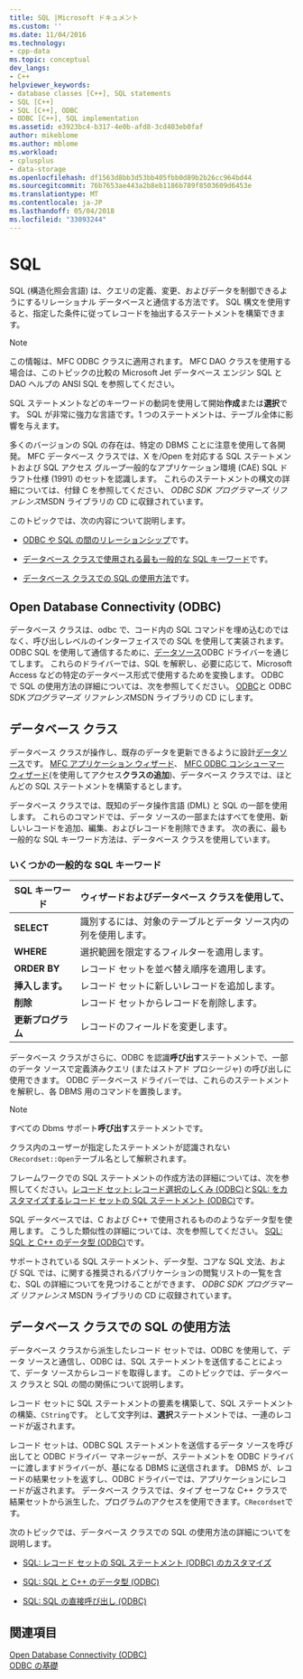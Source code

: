 ```yaml
---
title: SQL |Microsoft ドキュメント
ms.custom: ''
ms.date: 11/04/2016
ms.technology:
- cpp-data
ms.topic: conceptual
dev_langs:
- C++
helpviewer_keywords:
- database classes [C++], SQL statements
- SQL [C++]
- SQL [C++], ODBC
- ODBC [C++], SQL implementation
ms.assetid: e3923bc4-b317-4e0b-afd8-3cd403eb0faf
author: mikeblome
ms.author: mblome
ms.workload:
- cplusplus
- data-storage
ms.openlocfilehash: df1563d8bb3d53bb405fbb0d89b2b26cc964bd44
ms.sourcegitcommit: 76b7653ae443a2b8eb1186b789f8503609d6453e
ms.translationtype: MT
ms.contentlocale: ja-JP
ms.lasthandoff: 05/04/2018
ms.locfileid: "33093244"
---
```

# <a name="sql"></a>SQL
SQL (構造化照会言語) は、クエリの定義、変更、およびデータを制御できるようにするリレーショナル データベースと通信する方法です。 SQL 構文を使用すると、指定した条件に従ってレコードを抽出するステートメントを構築できます。  
  
> [!NOTE]
>  この情報は、MFC ODBC クラスに適用されます。 MFC DAO クラスを使用する場合は、このトピックの比較の Microsoft Jet データベース エンジン SQL と DAO ヘルプの ANSI SQL を参照してください。  
  
 SQL ステートメントなどのキーワードの動詞を使用して開始**作成**または**選択**です。 SQL が非常に強力な言語です。1 つのステートメントは、テーブル全体に影響を与えます。  
  
 多くのバージョンの SQL の存在は、特定の DBMS ことに注意を使用して各開発。 MFC データベース クラスでは、X を/Open を対応する SQL ステートメントおよび SQL アクセス グループ一般的なアプリケーション環境 (CAE) SQL ドラフト仕様 (1991) のセットを認識します。 これらのステートメントの構文の詳細については、付録 C を参照してください、 *ODBC SDK* *プログラマーズ リファレンス*MSDN ライブラリの CD に収録されています。  
  
 このトピックでは、次の内容について説明します。  
  
-   [ODBC や SQL の間のリレーションシップ](#_core_open_database_connectivity_.28.odbc.29)です。  
  
-   [データベース クラスで使用される最も一般的な SQL キーワード](#_core_the_database_classes)です。  
  
-   [データベース クラスでの SQL の使用方法](#_core_how_the_database_classes_use_sql)です。  
  
##  <a name="_core_open_database_connectivity_.28.odbc.29"></a> Open Database Connectivity (ODBC)  
 データベース クラスは、odbc で、コード内の SQL コマンドを埋め込むのではなく、呼び出しレベルのインターフェイスでの SQL を使用して実装されます。 ODBC SQL を使用して通信するために、[データソース](../../data/odbc/data-source-odbc.md)ODBC ドライバーを通じてします。 これらのドライバーでは、SQL を解釈し、必要に応じて、Microsoft Access などの特定のデータベース形式で使用するためを変換します。 ODBC で SQL の使用方法の詳細については、次を参照してください。 [ODBC](../../data/odbc/odbc-basics.md)と ODBC SDK*プログラマーズ リファレンス*MSDN ライブラリの CD にします。  
  
##  <a name="_core_the_database_classes"></a> データベース クラス  
 データベース クラスが操作し、既存のデータを更新できるように設計[データソース](../../data/odbc/data-source-odbc.md)です。 [MFC アプリケーション ウィザード](../../mfc/reference/database-support-mfc-application-wizard.md)、 [MFC ODBC コンシューマー ウィザード](../../mfc/reference/adding-an-mfc-odbc-consumer.md)(を使用してアクセス**クラスの追加**)、データベース クラスでは、ほとんどの SQL ステートメントを構築するとします。  
  
 データベース クラスでは、既知のデータ操作言語 (DML) と SQL の一部を使用します。 これらのコマンドでは、データ ソースの一部またはすべてを使用、新しいレコードを追加、編集、およびレコードを削除できます。 次の表に、最も一般的な SQL キーワード方法は、データベース クラスを使用しています。  
  
### <a name="some-common-sql-keywords"></a>いくつかの一般的な SQL キーワード  
  
|SQL キーワード|ウィザードおよびデータベース クラスを使用して、|  
|-----------------|---------------------------------------------|  
|**SELECT**|識別するには、対象のテーブルとデータ ソース内の列を使用します。|  
|**WHERE**|選択範囲を限定するフィルターを適用します。|  
|**ORDER BY**|レコード セットを並べ替え順序を適用します。|  
|**挿入します。**|レコード セットに新しいレコードを追加します。|  
|**削除**|レコード セットからレコードを削除します。|  
|**更新プログラム**|レコードのフィールドを変更します。|  
  
 データベース クラスがさらに、ODBC を認識**呼び出す**ステートメントで、一部のデータ ソースで定義済みクエリ (またはストアド プロシージャ) の呼び出しに使用できます。 ODBC データベース ドライバーでは、これらのステートメントを解釈し、各 DBMS 用のコマンドを置換します。  
  
> [!NOTE]
>  すべての Dbms サポート**呼び出す**ステートメントです。  
  
 クラス内のユーザーが指定したステートメントが認識されない`CRecordset::Open`テーブル名として解釈されます。  
  
 フレームワークでの SQL ステートメントの作成方法の詳細については、次を参照してください。[レコード セット: レコード選択のしくみ (ODBC)](../../data/odbc/recordset-how-recordsets-select-records-odbc.md)と[SQL: をカスタマイズするレコード セットの SQL ステートメント (ODBC)](../../data/odbc/sql-customizing-your-recordsets-sql-statement-odbc.md)です。  
  
 SQL データベースでは、C および C++ で使用されるもののようなデータ型を使用します。 こうした類似性の詳細については、次を参照してください。 [SQL: SQL と C++ のデータ型 (ODBC)](../../data/odbc/sql-sql-and-cpp-data-types-odbc.md)です。  
  
 サポートされている SQL ステートメント、データ型、コアな SQL 文法、および SQL では、に関する推奨されるパブリケーションの閲覧リストの一覧を含む、SQL の詳細についてを見つけることができます、 *ODBC SDK* *プログラマーズ リファレンス* MSDN ライブラリの CD に収録されています。  
  
##  <a name="_core_how_the_database_classes_use_sql"></a> データベース クラスでの SQL の使用方法  
 データベース クラスから派生したレコード セットでは、ODBC を使用して、データ ソースと通信し、ODBC は、SQL ステートメントを送信することによって、データ ソースからレコードを取得します。 このトピックでは、データベース クラスと SQL の間の関係について説明します。  
  
 レコード セットに SQL ステートメントの要素を構築して、SQL ステートメントの構築、`CString`です。 として文字列は、**選択**ステートメントでは、一連のレコードが返されます。  
  
 レコード セットは、ODBC SQL ステートメントを送信するデータ ソースを呼び出してと ODBC ドライバー マネージャーが、ステートメントを ODBC ドライバーに渡しますドライバーが、基になる DBMS に送信されます。 DBMS が、レコードの結果セットを返すし、ODBC ドライバーでは、アプリケーションにレコードが返されます。 データベース クラスでは、タイプ セーフな C++ クラスで結果セットから派生した、プログラムのアクセスを使用できます。`CRecordset`です。  
  
 次のトピックでは、データベース クラスでの SQL の使用方法の詳細についてを説明します。  
  
-   [SQL: レコード セットの SQL ステートメント (ODBC) のカスタマイズ](../../data/odbc/sql-customizing-your-recordsets-sql-statement-odbc.md)  
  
-   [SQL: SQL と C++ のデータ型 (ODBC)](../../data/odbc/sql-sql-and-cpp-data-types-odbc.md)  
  
-   [SQL: SQL の直接呼び出し (ODBC)](../../data/odbc/sql-making-direct-sql-calls-odbc.md)  
  
## <a name="see-also"></a>関連項目  
 [Open Database Connectivity (ODBC)](../../data/odbc/open-database-connectivity-odbc.md)   
 [ODBC の基礎](../../data/odbc/odbc-basics.md)